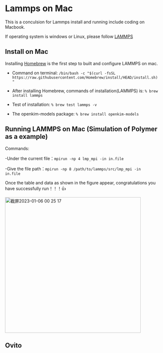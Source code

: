 # Lammps on Mac
This is a conculsion for Lammps install and running include coding on Macbook.

If operating system is windows or Linux, please follow [LAMMPS](https://docs.lammps.org/Install_mac.html)

## Install on Mac
Installing [Homebrew](https://brew.sh/) is the first step to built and configure LAMMPS on mac.

- Command on terminal:
`/bin/bash -c "$(curl -fsSL https://raw.githubusercontent.com/Homebrew/install/HEAD/install.sh)"`

- After installing Homebrew, commands of installation(LAMMPS) is:
`% brew install lammps`

- Test of installation:
`% brew test lammps -v`

- The openkim-models package:
`% brew install openkim-models`

## Running LAMMPS on Mac (Simulation of Polymer as a example)
Commands:

-Under the current file：`mpirun -np 4 lmp_mpi -in in.file`

-Give the file path：`mpirun -np 8 /path/to/lammps/src/lmp_mpi -in in.file`

Once the table and data as shown in the figure appear, congratulations you have successfully run！！！:+1:

<img width="447" alt="截屏2023-01-06 00 25 17" src="https://user-images.githubusercontent.com/74882572/210906610-d889e2a1-ada0-4158-89c3-31d34f613938.png">

## Ovito




